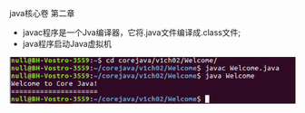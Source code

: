 java核心卷  第二章

* javac程序是一个Jva编译器，它将.java文件编译成.class文件;
* java程序启动Java虚拟机

![](/assets/Selection_013.png)





